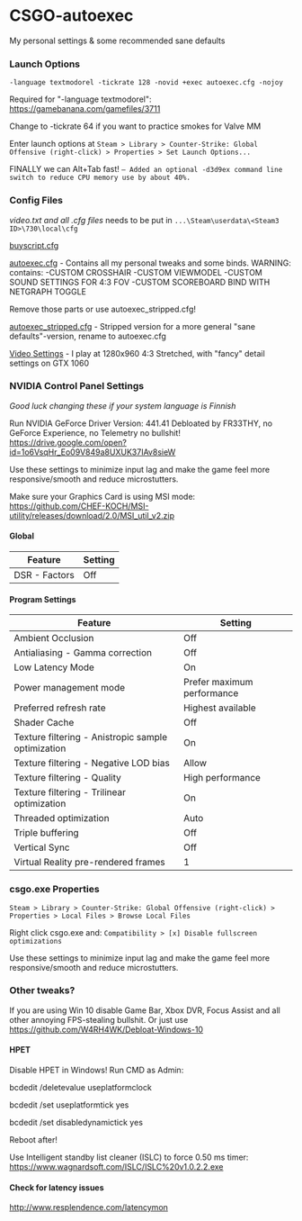 # CSGO-autoexec
My personal settings &amp; some recommended sane defaults


### Launch Options
    -language textmodorel -tickrate 128 -novid +exec autoexec.cfg -nojoy


Required for "-language textmodorel": https://gamebanana.com/gamefiles/3711

Change to -tickrate 64 if you want to practice smokes for Valve MM

Enter launch options at
`Steam > Library > Counter-Strike: Global Offensive (right-click) > Properties > Set Launch Options...`

FINALLY we can Alt+Tab fast!
`– Added an optional -d3d9ex command line switch to reduce CPU memory use by about 40%.`


### Config Files

*video.txt and all .cfg files* needs to be put in `...\Steam\userdata\<Steam3 ID>\730\local\cfg`


[buyscript.cfg](buyscript.cfg)


[autoexec.cfg](autoexec.cfg) - Contains all my personal tweaks and some binds. WARNING: contains:
-CUSTOM CROSSHAIR
-CUSTOM VIEWMODEL
-CUSTOM SOUND SETTINGS FOR 4:3 FOV
-CUSTOM SCOREBOARD BIND WITH NETGRAPH TOGGLE

Remove those parts or use autoexec_stripped.cfg!


[autoexec_stripped.cfg](autoexec_stripped.cfg) - Stripped version for a more general "sane defaults"-version, rename to autoexec.cfg


[Video Settings](video.txt) - I play at 1280x960 4:3 Stretched, with "fancy" detail settings on GTX 1060



### NVIDIA Control Panel Settings

*Good luck changing these if your system language is Finnish* 

Run NVIDIA GeForce Driver Version: 441.41
Debloated by FR33THY, no GeForce Experience, no Telemetry no bullshit!
https://drive.google.com/open?id=1o6VsqHr_Eo09V849a8UXUK37IAv8sieW

Use these settings to minimize input lag and make the game feel more responsive/smooth and reduce microstutters.

Make sure your Graphics Card is using MSI mode:
https://github.com/CHEF-KOCH/MSI-utility/releases/download/2.0/MSI_util_v2.zip


#### **Global**

Feature | Setting
------------ | -------------
DSR - Factors   |   Off


#### **Program Settings**

Feature | Setting
------------ | -------------
Ambient Occlusion	|   Off
Antialiasing - Gamma correction |   Off
Low Latency Mode	| On
Power management mode   |   Prefer maximum performance
Preferred refresh rate  |   Highest available
Shader Cache    |   Off
Texture filtering - Anistropic sample optimization  |   On
Texture filtering - Negative LOD bias  |   Allow
Texture filtering - Quality  |   High performance
Texture filtering - Trilinear optimization  |   On
Threaded optimization  |   Auto
Triple buffering  |   Off
Vertical Sync  |   Off
Virtual Reality pre-rendered frames  |   1

### csgo.exe Properties
`Steam > Library > Counter-Strike: Global Offensive (right-click) > Properties > Local Files > Browse Local Files`

Right click csgo.exe and:
`Compatibility > [x] Disable fullscreen optimizations`

Use these settings to minimize input lag and make the game feel more responsive/smooth and reduce microstutters.



### Other tweaks?
If you are using Win 10 disable Game Bar, Xbox DVR, Focus Assist and all other annoying FPS-stealing bullshit.
Or just use https://github.com/W4RH4WK/Debloat-Windows-10

#### HPET
Disable HPET in Windows! Run CMD as Admin:

bcdedit /deletevalue useplatformclock

bcdedit /set useplatformtick yes

bcdedit /set disabledynamictick yes


Reboot after!

Use Intelligent standby list cleaner (ISLC) to force 0.50 ms timer:
https://www.wagnardsoft.com/ISLC/ISLC%20v1.0.2.2.exe

#### Check for latency issues
http://www.resplendence.com/latencymon
